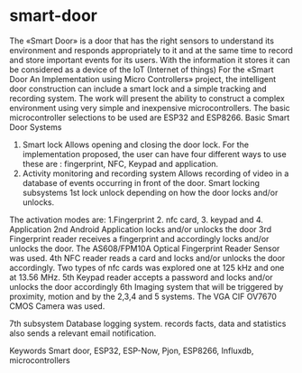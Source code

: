 # smart-door
The «Smart Door» is a door that has the right sensors to understand its environment and responds appropriately to it and at the same time to record and store important events for its users. With the information it stores it can be considered as a device of the IoT (Internet of things)
For the «Smart Door An Implementation using Micro Controllers» project, the intelligent door construction can include a smart lock and a simple tracking and recording system.
The work will present the ability to construct a complex environment using very simple and inexpensive microcontrollers. The basic microcontroller  selections to be used are ESP32 and ESP8266.
Basic Smart Door Systems
1. Smart lock Allows opening and closing the door lock.
For the implementation proposed, the user can have four different ways to use these are : fingerprint, NFC, Keypad and application.
2. Activity monitoring and recording system Allows recording of video in a database of events occurring in front of the door.
Smart locking subsystems
1st lock unlock depending on how the door locks and/or unlocks.

The activation modes are: 1.Fingerprint 2. nfc card, 3. keypad and 4. Application
2nd Android Application locks and/or unlocks the door
3rd Fingerprint reader receives a fingerprint and accordingly locks and/or unlocks the door. The AS608/FPM10A Optical Fingerprint Reader Sensor was used.
4th NFC reader reads a card and locks and/or unlocks the door accordingly. Two types of nfc cards was explored one at 125 kHz and one at 13.56 MHz.
5th Keypad reader accepts a password and locks and/or unlocks the door accordingly
6th Imaging system that will be triggered by proximity, motion and by the 2,3,4 and 5 systems. The VGA CIF OV7670 CMOS Camera was used.

7th subsystem Database logging system. records facts, data  and statistics also sends a relevant email notification.

Keywords
Smart door, ESP32, ESP-Now, Pjon, ESP8266, Influxdb, microcontrollers
